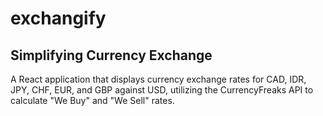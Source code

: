 # exchangify
## Simplifying Currency Exchange
A React application that displays currency exchange rates for CAD, IDR, JPY, CHF, EUR, and GBP against USD, utilizing the CurrencyFreaks API to calculate "We Buy" and "We Sell" rates.
